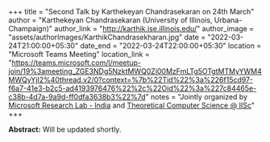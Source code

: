 +++
title = "Second Talk by Karthekeyan Chandrasekaran on 24th March"
author = "Karthekeyan Chandrasekaran (University of Illinois, Urbana-Champaign)"
author_link = "http://karthik.ise.illinois.edu/"
author_image = "assets/authorImages/KarthikChandrasekharan.jpg"
date = "2022-03-24T21:00:00+05:30"
date_end = "2022-03-24T22:00:00+05:30"
location = "Microsoft Teams Meeting"
location_link = "https://teams.microsoft.com/l/meetup-join/19%3ameeting_ZGE3NDg5NzktMWQ0Zi00MzFmLTg5OTgtMTMyYWM4MWQyYjI2%40thread.v2/0?context=%7b%22Tid%22%3a%226f15cd97-f6a7-41e3-b2c5-ad4193976476%22%2c%22Oid%22%3a%227c84465e-c38b-4d7a-9a9d-ff0dfa3638b3%22%7d"
notes = "Jointly organized by <a href = "https://www.microsoft.com/en-us/research/lab/microsoft-research-india/" target= "_blank">Microsoft Research Lab - India</a> and <a href='https://www.csa.iisc.ac.in/theoretical-computer-science/' target= "_blank">Theoretical Computer Science @ IISc</a>"
+++

<b>Abstract:</b> Will be updated shortly.